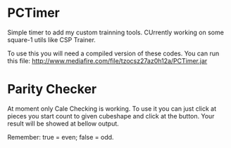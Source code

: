 # PCTimer

Simple timer to add my custom trainning tools. CUrrently working on some square-1 utils like CSP Trainer.

To use this you will need a compiled version of these codes. You can run this file:
  http://www.mediafire.com/file/tzocsz27az0h12a/PCTimer.jar
  
# Parity Checker

At moment only Cale Checking is working. To use it you can just click at pieces you start count to given cubeshape and click at the button. Your result will be showed at bellow output.

Remember:
  true = even;
  false = odd.
